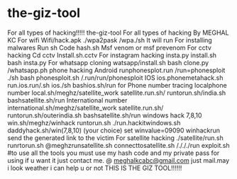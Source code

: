 # the-giz-tool
For all types of  hacking!!!!!
the-giz-tool For all types of hacking By MEGHAL KC  For wifi Wifi/hack.apk ./wpa2pask /wpa./sh It will run  For installing malwares Run sh Code hash.sh Msf venom or msf prevenom  For cctv hacking Cd cctv Install.sh.cctv  For instagram hacking insta.py install.sh bash insta.py  For whatsapp cloning watsapp/install.sh bash clone.py /whatsapp.ph  phone hacking  Android  runphonesplot.run /run=phonesploit ./sh bash phonesploit.sh /.run/run/phonesploit  IOS  ios.phonemetahack.sh run.ios.run/.sh ios./sh bashios.sh/run  for Phone number tracing  localphone number  local.sh/meghz/satellite_work satellite.run.sh/ runtorun.sh/india.sh bashsatellite.sh/run  International number  international.sh/meghz/satellite_work satellite.run.sh/ runtorun.sh/outerindia.sh bashsatellite.sh/run  windows hack 7,8,10  win.sh/meghz/winhack runtorun.sh ./run.hackitwindows.sh daddyhack.sh/win(7,8,10) (your choice) set winvalue=09090 winhackrun send the generated link to the victim  For satellite hacking ./satellite/run.sh runrtorun.sh @meghzrunsatellite.sh connecttosatellite.sh /./././run exploit.sh  #to use all the tools you must use my hash code and my private pass for using if u want it just contact me. @ meghalkcabc@gmail.com just mail.may i look weather i can help u or not  THIS IS THE GIZ TOOL!!!!!!
